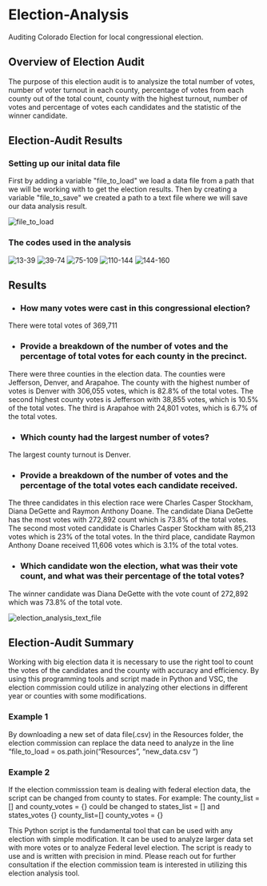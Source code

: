# Election-Analysis
Auditing Colorado Election for local congressional election. 
## Overview of Election Audit
The purpose of this election audit is to analysize the total number of votes, number of voter turnout in each county, percentage of votes from each county out of the total count, county with the highest turnout, number of votes and percentage of votes each candidates and the statistic of the winner candidate. 
## Election-Audit Results
### Setting up our inital data file 
First by adding a variable "file_to_load" we load a data file from a path that we will be working with to get the election results. Then by creating a variable "file_to_save" we created a path to a text file where we will save our data analysis result. 

![file_to_load](Screenshots/file_to_load.png)

### The codes used in the analysis
![13-39](Screenshots/13-39.png)
![39-74](Screenshots/39-74.png)
![75-109](Screenshots/75-109.png)
![110-144](Screenshots/110-144.png)
![144-160](Screenshots/144-160.png)

## Results
* ### How many votes were cast in this congressional election?

There were total votes of 369,711

* ### Provide a breakdown of the number of votes and the percentage of total votes for each county in the precinct.

There were three counties in the election data. The counties were Jefferson, Denver, and Arapahoe. The county with the highest number of votes is Denver with 306,055 votes, which is 82.8% of the total votes. The second highest county votes is Jefferson with 38,855 votes, which is 10.5% of the total votes. The third is Arapahoe with 24,801 votes, which is 6.7% of the total votes.

* ### Which county had the largest number of votes?

The largest county turnout is Denver.

* ### Provide a breakdown of the number of votes and the percentage of the total votes each candidate received.

The three candidates in this election race were Charles Casper Stockham, Diana DeGette and Raymon Anthony Doane. The candidate Diana DeGette has the most votes with 272,892 count which is 73.8% of the total votes. The second most voted candidate is Charles Casper Stockham with 85,213 votes which is 23% of the total votes. In the third place, candidate Raymon Anthony Doane received 11,606 votes which is 3.1% of the total votes.

* ### Which candidate won the election, what was their vote count, and what was their percentage of the total votes?

The winner candidate was Diana DeGette with the vote count of 272,892 which was 73.8% of the total vote. 


![election_analysis_text_file](Screenshots/election_analysis_text_file.png)

## Election-Audit Summary

Working with big election data it is necessary to use the right tool to count the votes of the candidates and the county with accuracy and efficiency. By using this programming tools and script made in Python and VSC, the election commission could utilize in analyzing other elections in different year or counties with some modifications.  

### Example 1 
By downloading a new set of data file(.csv) in the Resources folder, the election commission can replace the data need to analyze in the line 
“file_to_load = os.path.join(“Resources”, “new_data.csv “)

### Example 2

If the election commisssion team is dealing with federal election data, the script can be changed from county to states. 
For example: The county_list = [] and county_votes = {} could be changed to states_list = [] and states_votes {}
county_list=[]
county_votes = {}

This Python script is the fundamental tool that can be used with any election with simple modification. It can be used to analyze larger data set with more votes or to analyze Federal level election. The script is ready to use and is written with precision in mind. Please reach out for further consultation if the election commission team is interested in utilizing this election analysis tool. 

